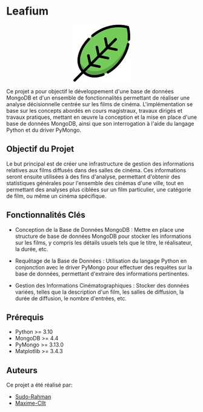 # Leafium

<p align="center">
  <img src="https://github.com/Sudo-Rahman/Leafium/blob/main/documentation/img/logo.png" width="150px" height="150px" alt="Logo">
</p>

Ce projet a pour objectif le développement d'une base de données 
MongoDB et d'un ensemble de fonctionnalités permettant de réaliser une 
analyse décisionnelle centrée sur les films de cinéma. L'implémentation se base 
sur les concepts abordés en cours magistraux, travaux dirigés et travaux pratiques, mettant 
en œuvre la conception et la mise en place d'une base de données MongoDB, ainsi que son 
interrogation à l'aide du langage Python et du driver PyMongo.

## Objectif du Projet
Le but principal est de créer une infrastructure de gestion des informations 
relatives aux films diffusés dans des salles de cinéma. Ces informations seront 
ensuite utilisées à des fins d'analyse, permettant d'obtenir des statistiques 
générales pour l'ensemble des cinémas d'une ville, tout en permettant des 
analyses plus ciblées sur un film particulier, une catégorie de film, ou même 
un cinéma spécifique.


## Fonctionnalités Clés
- Conception de la Base de Données MongoDB : Mettre en place une structure de base de données MongoDB pour stocker les informations sur les films, y compris les détails usuels tels que le titre, le réalisateur, la durée, etc.

- Requêtage de la Base de Données : Utilisation du langage Python en conjonction avec le driver PyMongo pour effectuer des requêtes sur la base de données, permettant d'extraire des informations pertinentes.

- Gestion des Informations Cinématographiques : Stocker des données variées, telles que la description d'un film, les salles de diffusion, la durée de diffusion, le nombre d'entrées, etc.

## Prérequis

- Python >= 3.10
- MongoDB >= 4.4
- PyMongo >= 3.13.0
- Matplotlib >= 3.4.3


## Auteurs

Ce projet a été réalisé par:

- [Sudo-Rahman](https://github.com/Sudo-Rahman)
- [Maxime-Cllt](https://github.com/Maxime-Cllt)
